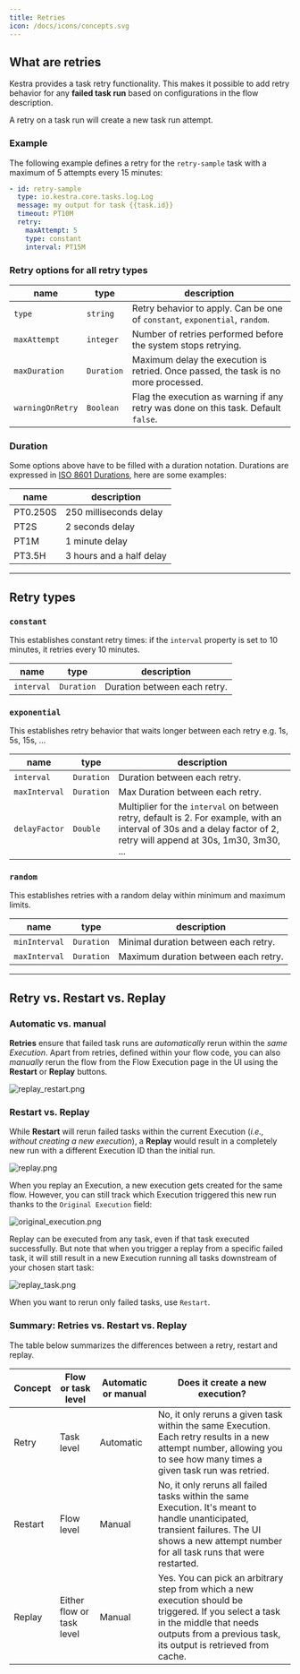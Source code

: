 ```yaml
---
title: Retries
icon: /docs/icons/concepts.svg
---
```


## What are retries

Kestra provides a task retry functionality. This makes it possible to add retry behavior for any **failed task run** based on configurations in the flow description.

A retry on a task run will create a new task run attempt.

### Example

The following example defines a retry for the `retry-sample` task with a maximum of 5 attempts every 15 minutes:

```yaml
- id: retry-sample
  type: io.kestra.core.tasks.log.Log
  message: my output for task {{task.id}}
  timeout: PT10M
  retry:
    maxAttempt: 5
    type: constant
    interval: PT15M
```

### Retry options for all retry types

| name             | type       | description                                                                         |
|------------------|------------|-------------------------------------------------------------------------------------|
| `type`           | `string`   | Retry behavior to apply. Can be one of `constant`, `exponential`, `random`.         |
| `maxAttempt`     | `integer`  | Number of retries performed before the system stops retrying.                       |
| `maxDuration`    | `Duration` | Maximum delay the execution is retried. Once passed, the task is no more processed. |
| `warningOnRetry` | `Boolean`  | Flag the execution as warning if any retry was done on this task. Default `false`.  |

### Duration

Some options above have to be filled with a duration notation.
Durations are expressed in [ISO 8601 Durations](https://en.wikipedia.org/wiki/ISO_8601#Durations), here are some examples:

| name     | description              |
|----------|--------------------------|
| PT0.250S | 250 milliseconds delay   |
| PT2S     | 2 seconds delay          |
| PT1M     | 1 minute delay           |
| PT3.5H   | 3 hours and a half delay |

---

## Retry types


### `constant`
This establishes constant retry times: if the `interval` property is set to 10 minutes, it retries every 10 minutes.

| name       | type       | description                  |
|------------|------------|------------------------------|
| `interval` | `Duration` | Duration between each retry. |

### `exponential`
This establishes retry behavior that waits longer between each retry e.g. 1s, 5s, 15s, ...

| name          | type       | description                                                                                                                                                           |
|---------------|------------|-----------------------------------------------------------------------------------------------------------------------------------------------------------------------|
| `interval`    | `Duration` | Duration between each retry.                                                                                                                                          |
| `maxInterval` | `Duration` | Max Duration between each retry.                                                                                                                                      |
| `delayFactor` | `Double`   | Multiplier for the `interval` on between retry, default is 2. For example, with an interval of 30s and a delay factor of 2, retry will append at 30s, 1m30, 3m30, ... |

### `random`
This establishes retries with a random delay within minimum and maximum limits.

| name          | type       | description                          |
|---------------|------------|--------------------------------------|
| `minInterval` | `Duration` | Minimal duration between each retry. |
| `maxInterval` | `Duration` | Maximum duration between each retry. |

---

## Retry vs. Restart vs. Replay

### Automatic vs. manual

**Retries** ensure that failed task runs are *automatically* rerun within the *same Execution*. Apart from retries, defined within your flow code, you can also *manually* rerun the flow from the Flow Execution page in the UI using the **Restart** or **Replay** buttons.

![replay_restart.png](/docs/developer-guide/failure/replay_restart.png)

### Restart vs. Replay

While **Restart** will rerun failed tasks within the current Execution (*i.e., without creating a new execution*), a **Replay** would result in a completely new run with a different Execution ID than the initial run.

![replay.png](/docs/developer-guide/failure/replay.png)

When you replay an Execution, a new execution gets created for the same flow. However, you can still track which Execution triggered this new run thanks to the `Original Execution` field:

![original_execution.png](/docs/developer-guide/failure/original_execution.png)

Replay can be executed from any task, even if that task executed successfully.
But note that when you trigger a replay from a specific failed task, it will still result in a new Execution running all tasks downstream of your chosen start task:

![replay_task.png](/docs/developer-guide/failure/replay_task.png)

When you want to rerun only failed tasks, use `Restart`.


### Summary: Retries vs. Restart vs. Replay

The table below summarizes the differences between a retry, restart and replay.

| Concept | Flow or task level        | Automatic or manual | Does it create a new execution?                                                                                                                                                                     |
|---------|---------------------------|---------------------|-----------------------------------------------------------------------------------------------------------------------------------------------------------------------------------------------------|
| Retry   | Task level                | Automatic           | No, it only reruns a given task within the same Execution. Each retry results in a new attempt number, allowing you to see how many times a given task run was retried.                             |
| Restart | Flow level                | Manual              | No, it only reruns all failed tasks within the same Execution. It's meant to handle unanticipated, transient failures. The UI shows a new attempt number for all task runs that were restarted.     |
| Replay  | Either flow or task level | Manual              | Yes. You can pick an arbitrary step from which a new execution should be triggered. If you select a task in the middle that needs outputs from a previous task, its output is retrieved from cache. |

